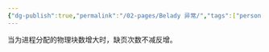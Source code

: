 ```yaml
---
{"dg-publish":true,"permalink":"/02-pages/Belady 异常/","tags":["personal/blog","os"]}
---
```


当为进程分配的物理块数增大时，缺页次数不减反增。
